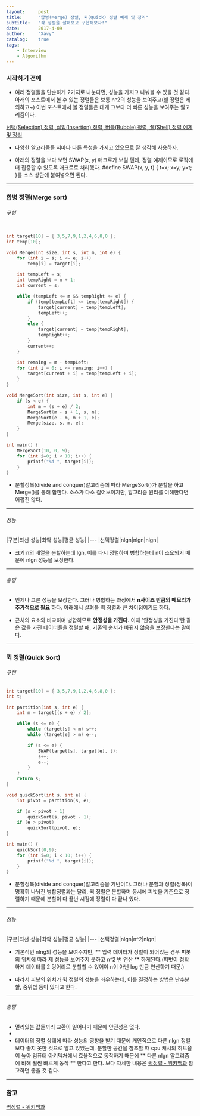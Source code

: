 ```yaml
---
layout:     post
title:      "합병(Merge) 정렬, 퀵(Quick) 정렬 예제 및 정리"
subtitle:   "각 정렬을 살펴보고 구현해보자!"
date:       2017-4-09
author:     "Xavy"
catalog:    true
tags:
    - Interview
    - Algorithm
---
```


### 시작하기 전에

- 여러 정렬들을 단순하게 2가지로 나눈다면, 성능을 가지고 나눠볼 수 있을 것 같다. 아래의 포스트에서 볼 수 있는 정렬들은 보통 n^2의 성능을 보여주고(쉘 정렬은 제외하고~) 이번 포스트에서 볼 정렬들은 대게 그보다 더 빠른 성능을 보여주는 알고리즘이다.

[선택(Selection) 정렬, 삽입(Insertion) 정렬, 버블(Bubble) 정렬, 쉘(Shell) 정렬 예제 및 정리](https://dodo4513.github.io/2017/03/26/sort_1/)

- 다양한 알고리즘들 저마다 다른 특성을 가지고 있으므로 잘 생각해 사용하자.

- 아래의 정렬을 보다 보면 SWAP(x, y) 매크로가 보일 텐데, 정렬 예제이므로 로직에 더 집중할 수 있도록 매크로로 처리했다. #define SWAP(x, y, t) { t=x; x=y; y=t; }를 소스 상단에 붙여넣으면 된다.

- - -

### 합병 정렬(Merge sort)

###### 구현

```c++

int target[10] = { 3,5,7,9,1,2,4,6,8,0 };
int temp[10];

void Merge(int size, int s, int m, int e) {
	for (int i = s; i <= e; i++)
		temp[i] = target[i];

	int tempLeft = s;
	int tempRight = m + 1;
	int current = s;

	while (tempLeft <= m && tempRight <= e) {
		if (temp[tempLeft] <= temp[tempRight]) {
			target[current] = temp[tempLeft];
			tempLeft++;
		}
		else {
			target[current] = temp[tempRight];
			tempRight++;
		}
		current++;
	}

	int remaing = m - tempLeft;
	for (int i = 0; i <= remaing; i++) {
		target[current + i] = temp[tempLeft + i];
	}
}

void MergeSort(int size, int s, int e) {
	if (s < e) {
		int m = (s + e) / 2;
		MergeSort(m - s + 1, s, m);
		MergeSort(e - m, m + 1, e);
		Merge(size, s, m, e);
	}
}

int main() {
	MergeSort(10, 0, 9);
	for (int i=0; i < 10; i++) {
		printf("%d ", target[i]);
	}
}

```

- 분할정복(divide and conquer)알고리즘에 따라 MergeSort()가 분할을 하고 Merge()를 통해 합한다. 소스가 다소 길어보이지만, 알고리즘 원리를 이해한다면 어렵진 않다.

- - -

###### 성능

|구분|최선 성능|최악 성능|평균 성능|
|---
|선택정렬|nlgn|nlgn|nlgn|

- 크기 n의 배열을 분할하는데 lgn, 이를 다시 정렬하며 병합하는데 n이 소요되기 때문에 nlgn 성능을 보장한다.

- - -

###### 총평

- 언제나 고른 성능을 보장한다. 그러나 병합하는 과정에서 **n사이즈 만큼의 메모리가 추가적으로 필요** 하다. 아래에서 살펴볼 퀵 정렬과 큰 차이점이기도 하다.

- 근처의 요소와 비교하며 병합하므로 **안정성을 가진다.** 이때 '안정성을 가진다'란 같은 값을 가진 데이터들을 정렬할 때, 기존의 순서가 바뀌지 않음을 보장한다는 말이다.

- - -

### 퀵 정렬(Quick Sort)

###### 구현

```c++
int target[10] = { 3,5,7,9,1,2,4,6,8,0 };
int t;

int partition(int s, int e) {
	int m = target[(s + e) / 2];

	while (s <= e) {
		while (target[s] < m) s++;
		while (target[e] > m) e--;

		if (s <= e) {
			SWAP(target[s], target[e], t);
			s++;
			e--;
		}
	}
	return s;
}

void quickSort(int s, int e) {
	int pivot = partition(s, e);

	if (s < pivot - 1)
		quickSort(s, pivot - 1);
	if (e > pivot)
		quickSort(pivot, e);
}

int main() {
	quickSort(0,9);
	for (int i=0; i < 10; i++) {
		printf("%d ", target[i]);
	}
}
```

- 분할정복(divide and conquer)알고리즘을 기반이다. 그러나 분할과 정렬(정복)이 명확히 나눠진 병합정렬과는 달리, 퀵 정렬은 분할하며 동시에 피벗을 기준으로 정렬하기 때문에 분할이 다 끝난 시점에 정렬이 다 끝나 있다.

- - -

###### 성능

|구분|최선 성능|최악 성능|평균 성능|
|---
|선택정렬|nlgn|n^2|nlgn|

- 기본적인 nlng의 성능을 보여주지만, ** 입력 데이터가 정렬이 되어있는 경우 피봇의 위치에 따라 제 성능을 보여주지 못하고 n^2 번 연산 ** 하게된다.(피벗이 정확하게 데이터를 2 덩어리로 분할할 수 있어야 n이 아닌 log 만큼 연산하기 때문.)

- 따라서 피봇의 위치가 퀵 정렬의 성능을 좌우하는데, 이를 결정하는 방법은 난수분할, 중위법 등이 있다고 한다.

- - -

###### 총평

- 멀리있는 값들끼리 교환이 일어나기 때문에 안전성은 없다.
- 
- 데이터의 정렬 상태에 따라 성능의 영향을 받기 때문에 개인적으로 다른 nlgn 정렬보다 좋지 못한 것으로 알고 있었는데, 분할한 공간을 참조할 때 cpu 캐시의 히트율이 높아 컴퓨터 아키텍처에서 효율적으로 동작하기 때문에 ** 다른 nlgn 알고리즘에 비해 훨씬 빠르게 동작 ** 한다고 한다. 보다 자세한 내용은 [퀵정렬 - 위키백과](https://ko.wikipedia.org/wiki/%ED%80%B5_%EC%A0%95%EB%A0%AC) 참고하면 좋을 것 같다.


- - -

### 참고

[퀵정렬 - 위키백과](https://ko.wikipedia.org/wiki/%ED%80%B5_%EC%A0%95%EB%A0%AC)